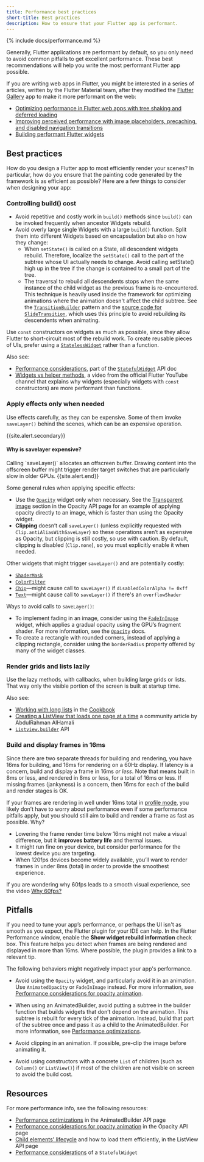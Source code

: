 ```yaml
---
title: Performance best practices
short-title: Best practices
description: How to ensure that your Flutter app is performant.
---
```


{% include docs/performance.md %}

Generally, Flutter applications are performant by default,
so you only need to avoid common pitfalls to get excellent
performance. These best recommendations will help you
write the most performant Flutter app possible.

If you are writing web apps in Flutter, you might be interested
in a series of articles, written by the Flutter Material team,
after they modified the [Flutter Gallery][] app to make it more
performant on the web:

* [Optimizing performance in Flutter web apps with tree
   shaking and deferred loading][web-perf-1]
* [Improving perceived performance with image placeholders,
   precaching, and disabled navigation transitions][web-perf-2]
* [Building performant Flutter widgets][web-perf-3]


[Flutter Gallery]: {{site.gallery}}
[web-perf-1]: {{site.flutter-medium}}/optimizing-performance-in-flutter-web-apps-with-tree-shaking-and-deferred-loading-535fbe3cd674
[web-perf-2]: {{site.flutter-medium}}/improving-perceived-performance-with-image-placeholders-precaching-and-disabled-navigation-6b3601087a2b
[web-perf-3]: {{site.flutter-medium}}/building-performant-flutter-widgets-3b2558aa08fa

## Best practices

How do you design a Flutter app to most efficiently
render your scenes? In particular, how do you ensure
that the painting code generated by the
framework is as efficient as possible?
Here are a few things to consider
when designing your app:

### Controlling build() cost

* Avoid repetitive and costly work in `build()` methods
  since `build()` can be invoked frequently when
  ancestor Widgets rebuild.
* Avoid overly large single Widgets with a large `build()` function.
  Split them into different Widgets based on encapsulation
  but also on how they change:
  * When `setState()` is called on a State, all descendent widgets
    rebuild. Therefore, localize the `setState()` call to the part of
    the subtree whose UI actually needs to change. Avoid calling
    setState() high up in the tree if the change is contained
    to a small part of the tree.
  * The traversal to rebuild all descendents stops when the
    same instance of the child widget as the previous
    frame is re-encountered. This technique is heavily
    used inside the framework for optimizing
    animations where the animation doesn't affect the child subtree.
    See the [`TransitionBuilder`][] pattern and
    the [source code for `SlideTransition`][],
    which uses this principle to avoid rebuilding its
    descendents when animating.

Use `const` constructors on widgets as much as possible, since
they allow Flutter to short-circuit most of the rebuild work. To create
reusable pieces of UIs, prefer using a [`StatelessWidget`][] rather than
a function.

Also see:

* [Performance considerations][], part of the [`StatefulWidget`][] API doc
* [Widgets vs helper methods][], a video from the official Flutter YouTube 
  channel that explains why widgets (especially widgets with `const` constructors)
  are more performant than functions.

[Performance considerations]: {{site.api}}/flutter/widgets/StatefulWidget-class.html#performance-considerations
[source code for `SlideTransition`]: {{site.repo.flutter}}/blob/master/packages/flutter/lib/src/widgets/transitions.dart#L168
[`StatefulWidget`]: {{site.api}}/flutter/widgets/StatefulWidget-class.html
[`StatelessWidget`]: {{site.api}}/flutter/widgets/StatelessWidget-class.html
[`TransitionBuilder`]: {{site.api}}/flutter/widgets/TransitionBuilder.html
[Widgets vs helper methods]: {{site.youtube-site}}/watch?v=IOyq-eTRhvo

### Apply effects only when needed

Use effects carefully, as they can be expensive.
Some of them invoke `saveLayer()` behind the scenes,
which can be an expensive operation.

{{site.alert.secondary}}
  <h4>Why is savelayer expensive?</h4><a name="why-is-savelayer-expensive"></a>
  Calling `saveLayer()` allocates an offscreen buffer.
  Drawing content into the offscreen buffer might trigger
  render target switches that are particularly slow in
  older GPUs.
{{site.alert.end}}

Some general rules when applying specific effects:

* Use the [`Opacity`][] widget only when necessary.
  See the [Transparent image][] section in the Opacity
  API page for an example of applying opacity directly
  to an image, which is faster than using the Opacity
  widget.
* **Clipping** doesn’t call `saveLayer()` (unless
  explicitly requested with `Clip.antiAliasWithSaveLayer`)
  so these operations aren’t as expensive as Opacity,
  but clipping is still costly, so use with caution.
  By default, clipping is disabled (`Clip.none`),
  so you must explicitly enable it when needed.

Other widgets that might trigger `saveLayer()`
and are potentially costly:

* [`ShaderMask`][]
* [`ColorFilter`][]
* [`Chip`][]&mdash;might cause call to `saveLayer()` if
  `disabledColorAlpha != 0xff`
* [`Text`][]&mdash;might cause call to `saveLayer()`
  if there's an `overflowShader`

Ways to avoid calls to `saveLayer()`:

* To implement fading in an image, consider using the
  [`FadeInImage`][] widget,
  which applies a gradual opacity using the GPU’s fragment shader.
  For more information, see the [`Opacity`][] docs.
* To create a rectangle with rounded corners, instead of applying a
  clipping rectangle, consider using the `borderRadius` property offered
  by many of the widget classes.

[`Chip`]: {{site.api}}/flutter/material/Chip-class.html
[`ColorFilter`]: {{site.api}}/flutter/dart-ui/ColorFilter-class.html
[`FadeInImage`]: {{site.api}}/flutter/widgets/FadeInImage-class.html
[`Opacity`]: {{site.api}}/flutter/widgets/Opacity-class.html
[`ShaderMask`]: {{site.api}}/flutter/widgets/ShaderMask-class.html
[`Text`]: {{site.api}}/flutter/widgets/Text-class.html
[Transparent image]: {{site.api}}/flutter/widgets/Opacity-class.html#transparent-image

### Render grids and lists lazily

Use the lazy methods, with callbacks,
when building large grids or lists.
That way only the visible portion of the
screen is built at startup time.

Also see:

* [Working with long lists][] in the [Cookbook][]
* [Creating a ListView that loads one page at a time][]
  a community article by AbdulRahman AlHamali
* [`Listview.builder`][] API

[Cookbook]: {{site.url}}/cookbook
[Creating a ListView that loads one page at a time]: {{site.medium}}/saugo360/flutter-creating-a-listview-that-loads-one-page-at-a-time-c5c91b6fabd3
[`Listview.builder`]: {{site.api}}/flutter/widgets/ListView/ListView.builder.html
[Working with long lists]: {{site.url}}/cookbook/lists/long-lists

###  Build and display frames in 16ms

Since there are two separate threads for building
and rendering, you have 16ms for building,
and 16ms for rendering on a 60Hz display.
If latency is a concern,
build and display a frame in 16ms _or less_.
Note that means built in 8ms or less,
and rendered in 8ms or less,
for a total of 16ms or less.
If missing frames (jankyness) is a concern,
then 16ms for each of
the build and render stages is OK.

If your frames are rendering in well under
16ms total in [profile mode][],
you likely don’t have to worry about performance even if some
performance pitfalls apply,
but you should still aim to build and
render a frame as fast as possible. Why?

* Lowering the frame render time below 16ms might not make a visual
  difference, but it **improves battery life** and thermal issues.
* It might run fine on your device, but consider performance for the
  lowest device you are targeting.
* When 120fps devices become widely available,
  you’ll want to render frames in under 8ms (total)
  in order to provide the smoothest experience.

If you are wondering why 60fps leads to a smooth visual experience,
see the video [Why 60fps?][]

[profile mode]: {{site.url}}/testing/build-modes#profile
[Why 60fps?]: https://www.youtube.com/watch?v=CaMTIgxCSqU

## Pitfalls

If you need to tune your app’s performance,
or perhaps the UI isn't as smooth as you expect,
the Flutter plugin for your IDE can help.
In the Flutter Performance window,
enable the **Show widget rebuild information** check box.
This feature helps you detect when frames are
being rendered and displayed in more than 16ms.
Where possible,
the plugin provides a link to a relevant tip.

The following behaviors might negatively impact
your app's performance.

* Avoid using the `Opacity` widget,
  and particularly avoid it in an animation.
  Use `AnimatedOpacity` or `FadeInImage` instead.
  For more information, see
  [Performance considerations for opacity animation][].

* When using an AnimatedBuilder,
  avoid putting a subtree in the builder
  function that builds widgets that don’t
  depend on the animation. This subtree is
  rebuilt for every tick of the animation.
  Instead, build that part of the subtree
  once and pass it as a child to
  the AnimatedBuilder. For more information,
  see [Performance optimizations][].

* Avoid clipping in an animation.
  If possible, pre-clip the image before animating it.

* Avoid using constructors with a concrete `List`
  of children (such as `Column()` or `ListView()`)
  if most of the children are not visible
  on screen to avoid the build cost.

## Resources

For more performance info, see the following resources:

* [Performance optimizations][] in the AnimatedBuilder API page
* [Performance considerations for opacity animation][]
  in the Opacity API page
* [Child elements' lifecycle][] and how to load them efficiently,
  in the ListView API page
* [Performance considerations][] of a `StatefulWidget`

[Child elements' lifecycle]: {{site.api}}/flutter/widgets/ListView-class.html#child-elements-lifecycle
[Performance optimizations]: {{site.api}}/flutter/widgets/AnimatedBuilder-class.html#performance-optimizations
[Performance considerations for opacity animation]: {{site.api}}/flutter/widgets/Opacity-class.html#performance-considerations-for-opacity-animation
